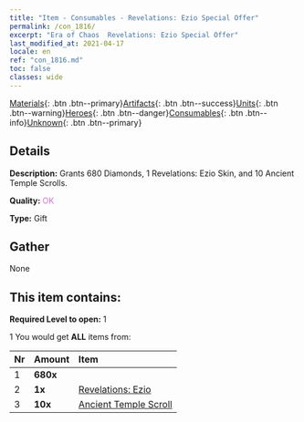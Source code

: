 ```yaml
---
title: "Item - Consumables - Revelations: Ezio Special Offer"
permalink: /con_1816/
excerpt: "Era of Chaos  Revelations: Ezio Special Offer"
last_modified_at: 2021-04-17
locale: en
ref: "con_1816.md"
toc: false
classes: wide
---
```

 [Materials](/Items/){: .btn .btn--primary}[Artifacts](/Items/Artifacts/){: .btn .btn--success}[Units](/Items/Units/){: .btn .btn--warning}[Heroes](/Items/Heroes/){: .btn .btn--danger}[Consumables](/Items/Consumables/){: .btn .btn--info}[Unknown](/Items/Unknown/){: .btn .btn--primary}

## Details
 **Description:** Grants 680 Diamonds, 1 Revelations: Ezio Skin, and 10 Ancient Temple Scrolls.

 **Quality:** <span style="color: #DA70D6">OK</span>

 **Type:** Gift

## Gather

  None

## This item contains:

 **Required Level to open:** 1

 1 You would get **ALL** items  from:

  | Nr | Amount |     Item    |
  |:---|:-------|:------------|
  | 1 |  **680x** | <i class="fas fa-gem"/> |  | 
  | 2 |  **1x** | [Revelations: Ezio](/Items/con_1081/) |  | 
  | 3 |  **10x** | [Ancient Temple Scroll](/Items/con_697/) |  | 

